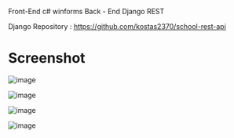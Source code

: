 Front-End c# winforms
Back - End Django REST

Django Repository : https://github.com/kostas2370/school-rest-api
# Screenshot 
![image](https://github.com/kostas2370/School-System-UI/assets/96636678/0b0ee1fd-fd14-4665-a99c-807d93cd80ac)

![image](https://github.com/kostas2370/School-System-UI/assets/96636678/b22c0ab4-65bd-4d98-861a-1a9e01cc383d)

![image](https://github.com/kostas2370/School-System-UI/assets/96636678/6e00ae91-cff5-4ce6-beff-553f4b382333)

![image](https://github.com/kostas2370/School-System-UI/assets/96636678/e6180b9d-d969-4912-95d0-86f79030a643)

